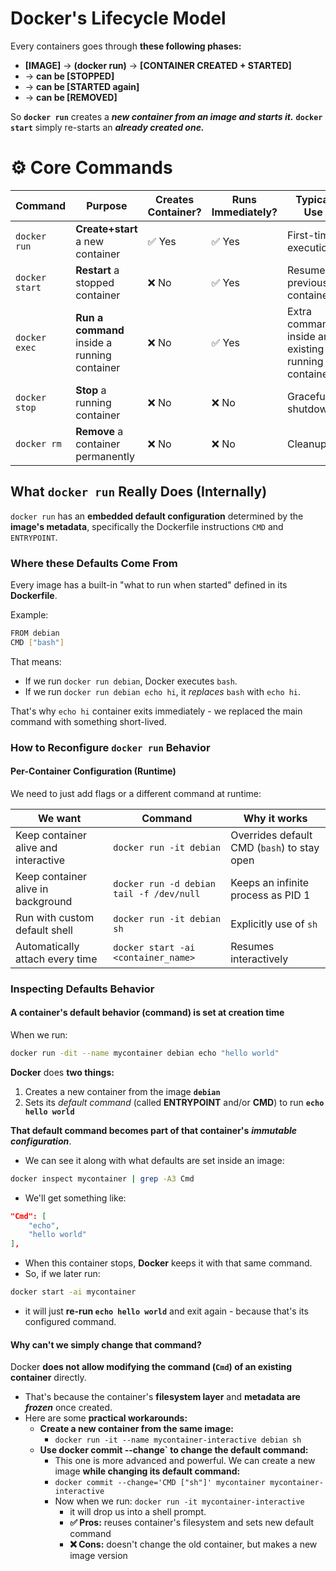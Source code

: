 # Docker's Lifecycle Model
Every containers goes through **these following phases:**
 * **[IMAGE]** $\rightarrow$ **(docker run)** $\rightarrow$ **[CONTAINER CREATED + STARTED]**
 * $\rightarrow$ **can be [STOPPED]**
 * $\rightarrow$ **can be [STARTED again]**
 * $\rightarrow$ **can be [REMOVED]**

So **`docker run`** creates a ***new container from an image and starts it.***
**`docker start`** simply re-starts an ***already created one.***

# ⚙️  Core Commands
|Command|Purpose|Creates Container?|Runs Immediately?|Typical Use|
|---|---|---|---|---|
|`docker run`|**Create+start** a new container|✅ Yes|✅ Yes|First-time execution|
|`docker start`|**Restart** a stopped container|❌ No|✅ Yes|Resume previous container|
|`docker exec`|**Run a command** inside a running container|❌ No|✅ Yes|Extra commands inside an existing running container|
|`docker stop`|**Stop** a running container|❌ No|❌ No|Graceful shutdown|
|`docker rm`|**Remove** a container permanently|❌ No|❌ No|Cleanup|

## What `docker run` Really Does (Internally)
`docker run` has an **embedded default configuration** determined by the **image's metadata**, specifically the Dockerfile instructions `CMD` and `ENTRYPOINT`.

### Where these Defaults Come From
Every image has a built-in "what to run when started" defined in its **Dockerfile**.

Example:
```bash
FROM debian
CMD ["bash"]
```
That means:
 * If we run `docker run debian`, Docker executes `bash`.
 * If we run `docker run debian echo hi`, it *replaces* `bash` with `echo hi`.

That's why `echo hi` container exits immediately - we replaced the main command with something short-lived.

### How to Reconfigure `docker run` Behavior

#### Per-Container Configuration (Runtime)
We need to just add flags or a different command at runtime:

|We want|Command|Why it works|
|---|---|---|
|Keep container alive and interactive|`docker run -it debian`|Overrides default CMD (`bash`) to stay open|
|Keep container alive in background|`docker run -d debian tail -f /dev/null`|Keeps an infinite process as PID 1|
|Run with custom default shell|`docker run -it debian sh`|Explicitly use of `sh`|
|Automatically attach every time|`docker start -ai <container_name>`|Resumes interactively|

### Inspecting Defaults Behavior

#### A container's default behavior (command) is set at creation time
When we run:
```bash
docker run -dit --name mycontainer debian echo "hello world"
```
**Docker** does **two things:**
 1. Creates a new container from the image **`debian`**
 2. Sets its *default command* (called **ENTRYPOINT** and/or **CMD**) to run **`echo hello world`**

**That default command becomes part of that container's** ***immutable configuration***.

 * We can see it along with what defaults are set inside an image:
```bash
docker inspect mycontainer | grep -A3 Cmd
```
 * We'll get something like:
```json
"Cmd": [
    "echo",
    "hello world"
],
```
 * When this container stops, **Docker** keeps it with that same command.
 * So, if we later run:
```bash
docker start -ai mycontainer
```
 * it will just **re-run `echo hello world`** and exit again - because that's its configured command.

#### Why can't we simply **change** that command?
Docker **does not allow modifying the command (`Cmd`) of an existing container** directly.
 * That's because the container's **filesystem layer** and **metadata are** ***frozen*** once created.
 * Here are some **practical workarounds:**
   * **Create a new container from the same image:**
     * `docker run -it --name mycontainer-interactive debian sh`
   * **Use docker commit --change` to change the default command:**
     * This one is more advanced and powerful. We can create a new image **while changing its default command:**
     * `docker commit --change='CMD ["sh"]' mycontainer mycontainer-interactive`
     * Now when we run: `docker run -it mycontainer-interactive`
       * it will drop us into a shell prompt.
       * **✅ Pros:** reuses container's filesystem and sets new default command
       * **❌ Cons:** doesn't change the old container, but makes a new image version
